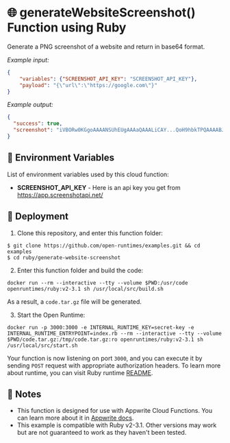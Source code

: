 # 🌐 generateWebsiteScreenshot() Function using Ruby

Generate a PNG screenshot of a website and return in base64 format.

_Example input:_

```json
{
    "variables": {"SCREENSHOT_API_KEY": "SCREENSHOT_API_KEY"},
    "payload": "{\"url\":\"https://google.com\"}"
}
```

_Example output:_

```json
{
  "success": true,
  "screenshot": "iVBORw0KGgoAAAANSUhEUgAAAaQAAALiCAY...QoH9hbkTPQAAAABJRU5ErkJggg=="
}
```

## 📝 Environment Variables

List of environment variables used by this cloud function:

- **SCREENSHOT_API_KEY** - Here is an api key you get from https://app.screenshotapi.net/

## 🚀 Deployment

1. Clone this repository, and enter this function folder:

```
$ git clone https://github.com/open-runtimes/examples.git && cd examples
$ cd ruby/generate-website-screenshot
```

2. Enter this function folder and build the code:

```
docker run --rm --interactive --tty --volume $PWD:/usr/code openruntimes/ruby:v2-3.1 sh /usr/local/src/build.sh
```

As a result, a `code.tar.gz` file will be generated.

3. Start the Open Runtime:

```
docker run -p 3000:3000 -e INTERNAL_RUNTIME_KEY=secret-key -e INTERNAL_RUNTIME_ENTRYPOINT=index.rb --rm --interactive --tty --volume $PWD/code.tar.gz:/tmp/code.tar.gz:ro openruntimes/ruby:v2-3.1 sh /usr/local/src/start.sh
```

Your function is now listening on port `3000`, and you can execute it by sending `POST` request with appropriate authorization headers. To learn more about runtime, you can visit Ruby runtime [README](https://github.com/open-runtimes/open-runtimes/tree/main/runtimes/ruby-3.1).

## 📝 Notes

- This function is designed for use with Appwrite Cloud Functions. You can learn more about it in [Appwrite docs](https://appwrite.io/docs/functions).
- This example is compatible with Ruby v2-3.1. Other versions may work but are not guaranteed to work as they haven't been tested.
